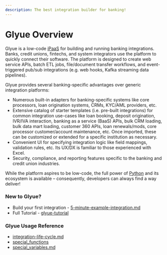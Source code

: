 ```yaml
---
description: The best integration builder for banking!
---
```


# Glyue Overview

Glyue is a low-code [iPaaS](https://en.wikipedia.org/wiki/Cloud-based\_integration) for building and running banking integrations.  Banks, credit unions, fintechs, and system integrators use the platform to quickly connect their software.  The platform is designed to create web service APIs, batch ETL jobs, file/document transfer workflows, and event-triggered pub/sub integrations (e.g. web hooks, Kafka streaming data pipelines).

Glyue provides several banking-specific advantages over generic integration platforms:

* Numerous built-in adapters for banking-specific systems like core processors, loan origination systems, CRMs, KYC/AML providers, etc.
* Extensive catalog of starter templates (i.e. pre-built integrations) for common integration use-cases like loan booking, deposit origination,  IVR/IVA interaction, banking as a service (BaaS) APIs, bulk CRM loading, bulk data mart loading, customer 360 APIs, loan renewals/mods, core processor customer/account maintenance, etc.  Once imported, these can be customized or extended for a specific institution as necessary.
* Convenient UI for specifying integration logic like field mappings, validation rules, etc.  Its UX/DX is familiar to those experienced with Excel.
* Security, compliance, and reporting features specific to the banking and credit union industries.

While the platform aspires to be low-code, the full power of [Python](https://www.python.org/) and its ecosystem is available – consequently, developers can always find a way deliver!



### New to Glyue?

* Build your first integration - [5-minute-example-integration.md](getting\_started/5-minute-example-integration.md "mention")
* Full Tutorial - [glyue-tutorial](glyue-tutorial/ "mention")

### Glyue Usage Reference

* [integration-life-cycle.md](reference/integration-life-cycle.md "mention")
* [special\_functions](reference/special\_functions/ "mention")
* [special\_variables.md](reference/special\_variables.md "mention")
